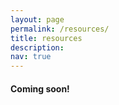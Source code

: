 ```yaml
---
layout: page
permalink: /resources/
title: resources
description: 
nav: true
---
```


#### Coming soon!
